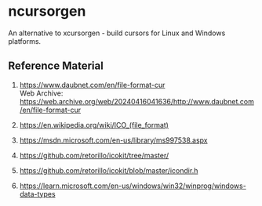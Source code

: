 # ncursorgen

An alternative to xcursorgen - build cursors for Linux and Windows platforms.

## Reference Material

1. https://www.daubnet.com/en/file-format-cur  
  Web Archive: https://web.archive.org/web/20240416041636/http://www.daubnet.com/en/file-format-cur

2. https://en.wikipedia.org/wiki/ICO_(file_format)
3. https://msdn.microsoft.com/en-us/library/ms997538.aspx
4. https://github.com/retorillo/icokit/tree/master/
5. https://github.com/retorillo/icokit/blob/master/icondir.h
6. https://learn.microsoft.com/en-us/windows/win32/winprog/windows-data-types
